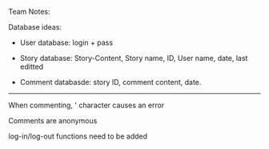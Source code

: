Team Notes: 

Database ideas: 

* User database: login + pass

* Story database: Story-Content, Story name, ID, User name, date, last editted

* Comment databasde: story ID, comment content, date.

---------------------------------------------------------------------------------------------------------------------
When commenting, ' character causes an error

Comments are anonymous

log-in/log-out functions need to be added
